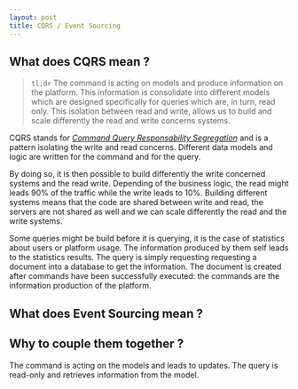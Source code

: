 ```yaml
---
layout: post
title: CQRS / Event Sourcing
---
```


## What does CQRS mean ?

> `tl;dr`
> The command is acting on models and produce information on the platform. This information is consolidate into different models which are designed specifically for queries which are, in turn, read only. This isolation between read and write, allows us to build and scale differently the read and write concerns systems.

CQRS stands for *[Command Query Responsability Segregation](https://martinfowler.com/bliki/CQRS.html)* and is a pattern isolating the write and read concerns. Different data models and logic are written for the command and for the query.

By doing so, it is then possible to build differently the write concerned systems and the read write. Depending of the business logic, the read might leads 90% of the traffic while the write leads to 10%. Building different systems means that the code are shared between write and read, the servers are not shared as well and we can scale differently the read and the write systems.

Some queries might be build before it is querying, it is the case of statistics about users or platform usage. The information produced by them self leads to the statistics results. The query is simply requesting requesting a document into a database to get the information. The document is created after commands have been successfully executed: the commands are the information production of the platform.

## What does Event Sourcing mean ?

## Why to couple them together ?



The command is acting on the models and leads to updates. The query is read-only and retrieves information from the model.